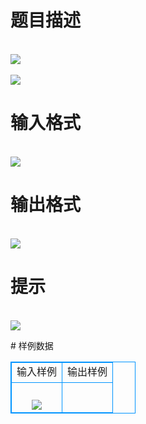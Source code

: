# 

 
 # 题目描述 
<p>
<br><img src="/source/joyoi/tyvj-2832/img/aHR0cDovL3d3dy5qb3lvaS5jbi9wcm9ibGVtL3R5dmotMjgzMi9wcm9ibGVtc19pbWFnZXMvMzM2NS9wZy5qcGc=.jpg"></img><br><br><img src="/source/joyoi/tyvj-2832/img/aHR0cDovL3d3dy5qb3lvaS5jbi9wcm9ibGVtL3R5dmotMjgzMi9wcm9ibGVtc19pbWFnZXMvMzM2NS9wZzIuanBn.jpg"></img></p> 

 
 # 输入格式 
<p>
<br><img src="/source/joyoi/tyvj-2832/img/aHR0cDovL3d3dy5qb3lvaS5jbi9wcm9ibGVtL3R5dmotMjgzMi9wcm9ibGVtc19pbWFnZXMvMzM2NS9wZzMuanBn.jpg"></img></p> 

 
 # 输出格式 
<p>
<br><img src="/source/joyoi/tyvj-2832/img/aHR0cDovL3d3dy5qb3lvaS5jbi9wcm9ibGVtL3R5dmotMjgzMi9wcm9ibGVtc19pbWFnZXMvMzM2NS9wZzQuanBn.jpg"></img></p> 

 
 # 提示 
<p>
<br><img src="/source/joyoi/tyvj-2832/img/aHR0cDovL3d3dy5qb3lvaS5jbi9wcm9ibGVtL3R5dmotMjgzMi9wcm9ibGVtc19pbWFnZXMvMzM2NS9wZzYuanBn.jpg"></img></p> 
# 样例数据
<style>
        table,table tr th, table tr td { border:1px solid #0094ff; }
        table { width: 200px; min-height: 25px; line-height: 25px; text-align: center; border-collapse: collapse;}   
    </style>
<table>
	<tr>
		<td>输入样例</td>
		<td>输出样例</td>
	</tr>
<tr><td><br><img src="/source/joyoi/tyvj-2832/img/aHR0cDovL3d3dy5qb3lvaS5jbi9wcm9ibGVtL3R5dmotMjgzMi9wcm9ibGVtc19pbWFnZXMvMzM2NS9wZzUuanBn.jpg"></img></td><td></td></tr></table>

